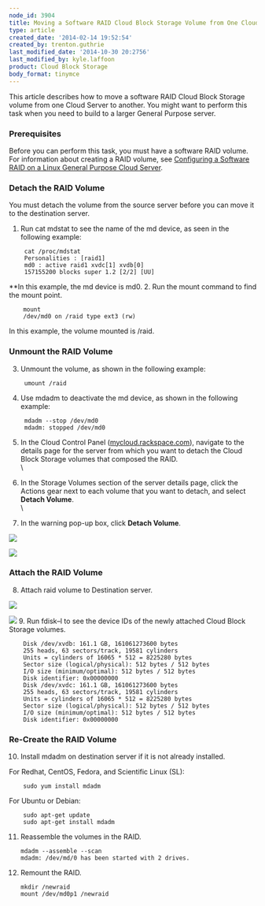 ```yaml
---
node_id: 3904
title: Moving a Software RAID Cloud Block Storage Volume from One Cloud Server to Another
type: article
created_date: '2014-02-14 19:52:54'
created_by: trenton.guthrie
last_modified_date: '2014-10-30 20:2756'
last_modified_by: kyle.laffoon
product: Cloud Block Storage
body_format: tinymce
---
```


This article describes how to move a software RAID Cloud Block Storage
volume from one Cloud Server to another. You might want to perform this
task when you need to build to a larger General Purpose server.

### Prerequisites

Before you can perform this task, you must have a software RAID volume.
For information about creating a RAID volume, see [Configuring a
Software RAID on a Linux General Purpose Cloud
Server](/knowledge_center/article/configuring-a-software-raid-on-a-linux-performance-cloud-server).

### Detach the RAID Volume

You must detach the volume from the source server before you can move it
to the destination server.
1. Run cat mdstat to see the name of the md device, as seen in the
following example:

        cat /proc/mdstat
        Personalities : [raid1]
        md0 : active raid1 xvdc[1] xvdb[0]
        157155200 blocks super 1.2 [2/2] [UU]

\*\*In this example, the md device is md0.
2. Run the mount command to find the mount point.

        mount
        /dev/md0 on /raid type ext3 (rw)

In this example, the volume mounted is /raid.

### Unmount the RAID Volume
3. Unmount the volume, as shown in the following example:

        umount /raid
4. Use mdadm to deactivate the md device, as shown in the following
example:

        mdadm --stop /dev/md0
        mdadm: stopped /dev/md0
5. In the Cloud Control Panel
([mycloud.rackspace.com](http://mycloud.rackspace.com)), navigate to the
details page for the server from which you want to detach the Cloud
Block Storage volumes that composed the RAID.\
 \
 6. In the Storage Volumes section of the server details page, click the
Actions gear next to each volume that you want to detach, and select
**Detach Volume**.\
 \
 7. In the warning pop-up box, click **Detach Volume**.

![](/knowledge_center/sites/default/files/field/image/RAIDImage1.png)

![](/knowledge_center/sites/default/files/field/image/RAIDImage2.png)

### Attach the RAID Volume
8. Attach raid volume to Destination server.

![](/knowledge_center/sites/default/files/field/image/RAIDImage3.png)

![](/knowledge_center/sites/default/files/field/image/RAIDImage4.png)
9. Run fdisk&ndash;l to see the device IDs of the newly attached Cloud Block
Storage volumes.

        Disk /dev/xvdb: 161.1 GB, 161061273600 bytes
        255 heads, 63 sectors/track, 19581 cylinders
        Units = cylinders of 16065 * 512 = 8225280 bytes
        Sector size (logical/physical): 512 bytes / 512 bytes
        I/O size (minimum/optimal): 512 bytes / 512 bytes
        Disk identifier: 0x00000000
        Disk /dev/xvdc: 161.1 GB, 161061273600 bytes
        255 heads, 63 sectors/track, 19581 cylinders
        Units = cylinders of 16065 * 512 = 8225280 bytes
        Sector size (logical/physical): 512 bytes / 512 bytes
        I/O size (minimum/optimal): 512 bytes / 512 bytes
        Disk identifier: 0x00000000

### Re-Create the RAID Volume
10. Install mdadm on destination server if it is not already installed.

For Redhat, CentOS, Fedora, and Scientific Linux (SL):

        sudo yum install mdadm
        

For Ubuntu or Debian:

        sudo apt-get update 
        sudo apt-get install mdadm
11. Reassemble the volumes in the RAID.

        mdadm --assemble --scan
        mdadm: /dev/md/0 has been started with 2 drives.
12. Remount the RAID.

        mkdir /newraid
        mount /dev/md0p1 /newraid

